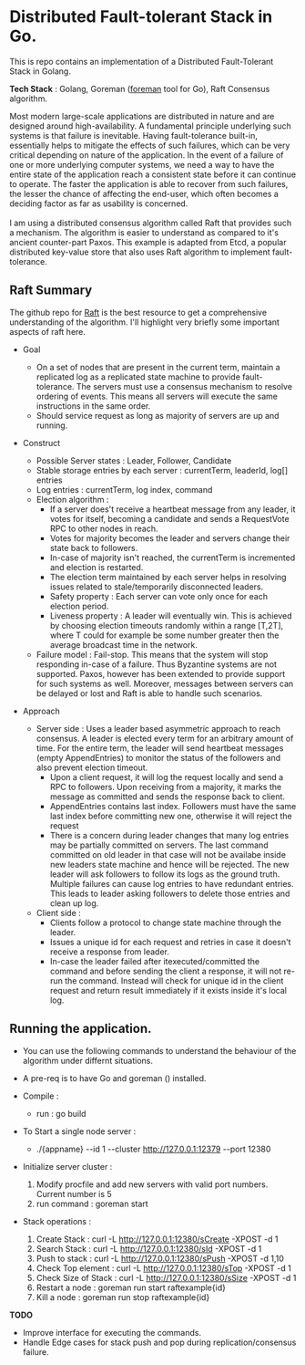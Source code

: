 
# Distributed Fault-tolerant Stack in Go.

This is repo contains an implementation of a Distributed Fault-Tolerant Stack in Golang. <br>

**Tech Stack** : Golang, Goreman ([foreman](http://blog.daviddollar.org/2011/05/06/introducing-foreman.html) tool for Go), Raft Consensus algorithm.

Most modern large-scale applications are distributed in nature and are designed around high-availability. A fundamental principle underlying such systems is that failure is inevitable. Having fault-tolerance built-in, essentially helps to mitigate the effects of such failures, which
can be very critical depending on nature of the application. In the event of a failure of one or more underlying computer systems, we need a way to have the entire state of the application reach a consistent state before it can continue to operate.
The faster the application is able to recover from such failures, the lesser the chance of affecting the end-user, which often becomes a deciding factor as far as usability is concerned. <br><br>I am using a distributed consensus algorithm called Raft that provides such a
mechanism. The algorithm is easier to understand as compared to it's ancient counter-part Paxos. This example is adapted from Etcd, a popular distributed key-value store that also uses Raft algorithm to implement fault-tolerance.



## Raft Summary
The github repo for [Raft](https://raft.github.io/) is the best resource to get a comprehensive understanding of the algorithm. I'll highlight very briefly some important aspects of raft here.

* Goal
  - On a set of nodes that are present in the current term, maintain a replicated log as a replicated state machine to provide fault-tolerance. The servers must use a consensus mechanism to
    resolve ordering of events. This means all servers will execute the same instructions in the same order.
  - Should service request as long as majority of servers are up and running.
* Construct
  - Possible Server states : Leader, Follower, Candidate
  - Stable storage entries by each server : currentTerm, leaderId, log[] entries
  - Log entries : currentTerm, log index, command
  - Election algorithm : 
       - If a server does't receive a heartbeat message from any leader, it votes for itself, becoming a candidate and sends a RequestVote RPC to other nodes in reach.
       - Votes for majority becomes the leader and servers change their state back to followers.
       - In-case of majority isn't reached, the currentTerm is incremented and election is restarted.
       - The election term maintained by each server helps in resolving issues related to stale/temporarily disconnected leaders.
       - Safety property : Each server can vote only once for each election period.
       - Liveness property : A leader will eventually win. This is achieved by choosing election timeouts randomly within a range [T,2T], where T could for example be some number greater then the 
         average broadcast time in the network. 
  - Failure model : Fail-stop. This means that the system will stop responding in-case of a failure. Thus Byzantine systems are not supported.
    Paxos, however has been extended to provide support for such systems as well. Moreover, messages between servers can be delayed or lost
    and Raft is able to handle such scenarios.
    
* Approach 
  - Server side : 
    Uses a leader based asymmetric approach to reach consensus. A leader is elected every term for an arbitrary amount of time. For the entire term, the leader
    will send heartbeat messages (empty AppendEntries) to monitor the status of the followers and also prevent election timeout.
    - Upon a client request, it will log the request locally and send a RPC to followers. Upon receiving from a majority, it marks 
    the message as committed and sends the response back to client. 
    - AppendEntries contains last index. Followers must have the same last index before committing new one, otherwise it will reject the request
    - There is a concern during leader changes that many log entries may be partially committed on servers. The last command committed on old leader
    in that case will not be availabe inside new leaders state machine and hence will be rejected. The new leader will ask followers to follow its logs
    as the ground truth. Multiple failures can cause log entries to have redundant entries. This leads to leader asking followers to 
    delete those entries and clean up log. 
  - Client side : 
    - Clients follow a protocol to change state machine through the leader. 
    - Issues a unique id for each request and retries in case it doesn't receive a response from leader.
    - In-case the leader failed after itexecuted/committed the command and before sending the client a response, it will not re-run the command. Instead
      will check for unique id in the client request and return result immediately if it exists inside it's local log.



## Running the application.
  - You can use the following commands to understand the behaviour of the algorithm under differnt situations. 
  - A pre-req is to have Go and goreman () installed.

  - Compile : 
    - run : go build

  - To Start a single node server :
    - ./{appname} --id 1 --cluster http://127.0.0.1:12379 --port 12380

  - Initialize server cluster :
    1. Modify procfile and add new servers with valid port numbers. Current number is 5
    2. run command : goreman start

  - Stack operations :
       1. Create Stack :          curl -L http://127.0.0.1:12380/sCreate -XPOST -d 1
       2. Search Stack :          curl -L http://127.0.0.1:12380/sId -XPOST -d 1
       3. Push to stack :         curl -L http://127.0.0.1:12380/sPush -XPOST -d 1,10
       4. Check Top element  :    curl -L http://127.0.0.1:12380/sTop -XPOST -d 1
       5. Check Size of Stack :   curl -L http://127.0.0.1:12380/sSize -XPOST -d 1
       6. Restart a node :        goreman run start raftexample{id}
       7. Kill a node :           goreman run stop raftexample{id}

**TODO** 
  - Improve interface for executing the commands.
  - Handle Edge cases for stack push and pop during replication/consensus failure.


